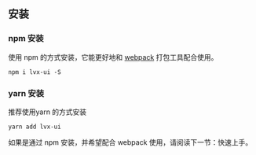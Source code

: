 ## 安装

### npm 安装
使用 npm 的方式安装，它能更好地和 [webpack](https://webpack.js.org/) 打包工具配合使用。

```shell
npm i lvx-ui -S
```

### yarn 安装
推荐使用yarn 的方式安装

```shell
yarn add lvx-ui
```


如果是通过 npm 安装，并希望配合 webpack 使用，请阅读下一节：快速上手。
